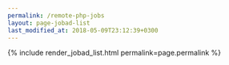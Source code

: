 ```yaml
---
permalink: /remote-php-jobs
layout: page-jobad-list
last_modified_at: 2018-05-09T23:12:39+0300
---
```

{% include render_jobad_list.html permalink=page.permalink %}
